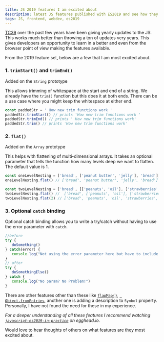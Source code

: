 ```yaml
---
title: JS 2019 features I am excited about
description: latest JS features published with ES2019 and see how they solve problems and I am most excited about
tags: JS, frontend, webdev, es2019
---
```


[TC39](https://github.com/tc39/proposals) over the past few years have been giving yearly updates to the JS. This works much better than throwing a ton of updates very years. This gives developers an opportunity to learn in a better and even from the browser point of view making the features available.

From the 2019 feature set, below are a few that I am most excited about.

### 1. `trimStart()` and `trimEnd()`

Added on the `String` prototype

This allows trimming of whitespace at the start and end of a string. We already have the `trim()` function but this does it at both ends. There can be a use case where you might keep the whitespace at either end.

```javascript
const paddedStr = ' How new trim functions work '
paddedStr.trimStart() // prints 'How new trim functions work '
paddedStr.trimEnd() // prints ' How new trim functions work'
paddedStr.trim() // prints 'How new trim functions work'

```

### 2. `flat()`

Added on the `Array` prototype

This helps with flattening of multi-dimensional arrays. It takes an optional parameter that tells the function how many levels deep we want to flatten. The default value is 1.

```javascript
const oneLevelNesting = ['bread', ['peanut butter', 'jelly'], 'bread'];
oneLevelNesting.flat() // ['bread', 'peanut butter', 'jelly', 'bread']

const twoLevelNesting = ['bread', [['peanuts', 'oil'], ['strawberries', 'sugar']], 'bread'];
twoLevelNesting.flat() //  ['bread', ['peanuts', 'oil'], ['strawberries', 'sugar'], 'bread']
twoLevelNesting.flat(2) // ['bread', 'peanuts', 'oil', 'strawberries', 'sugar', 'bread']

```

### 3. Optional `catch` binding
Optional catch binding allows you to write a try/catch without having to use the error parameter with `catch`.


```javascript
//before
try {
   doSomething()
} catch(error) {
   console.log("Not using the error parameter here but have to include it")
}
// after
try {
   doSomethingElse()
} catch {
   console.log("No param? No Problem!")
}
```

There are other features other than these like [`flapMap()`](https://developer.mozilla.org/en-US/docs/Web/JavaScript/Reference/Global_Objects/Array/flatMap), [` Object.fromEntries`](https://developer.mozilla.org/en-US/docs/Web/JavaScript/Reference/Global_Objects/Object/fromEntries), another one is adding a description to `Symbol` property. Personally, I have not found the need for these in my experience.

*For a deeper understanding of all these features I recommend watching [`javascript-es2019-in-practice`](https://egghead.io/courses/javascript-es2019-in-practice) on egghead.io.*

Would love to hear thoughts of others on what features are they most excited about.

